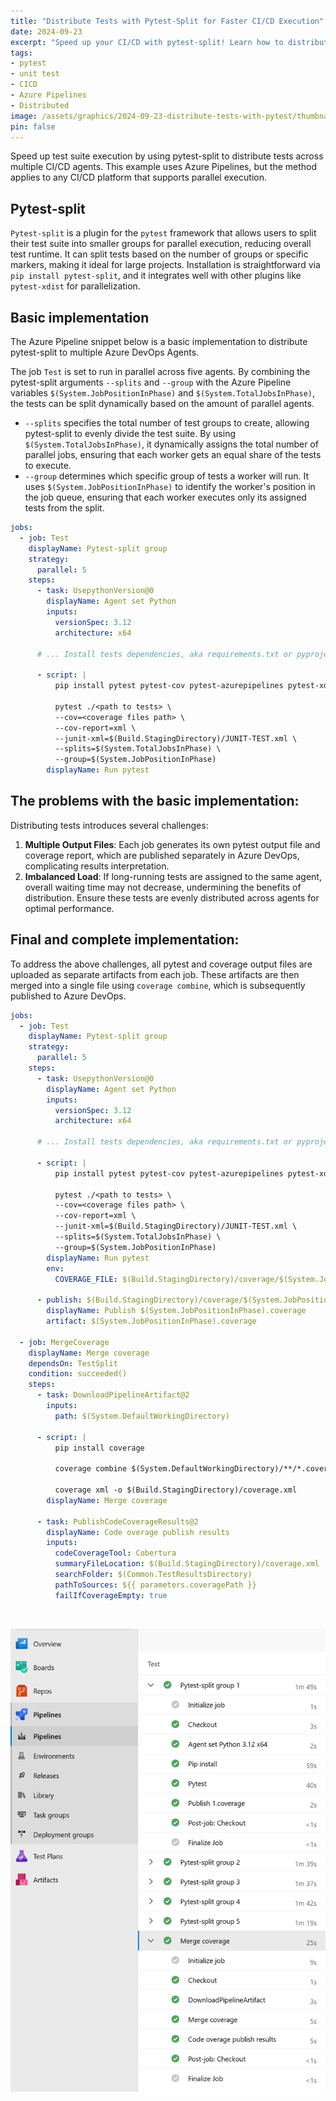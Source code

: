 ```yaml
---
title: "Distribute Tests with Pytest-Split for Faster CI/CD Execution"
date: 2024-09-23
excerpt: "Speed up your CI/CD with pytest-split! Learn how to distribute tests across agents for faster execution in Azure Pipelines and other platforms."
tags:
- pytest
- unit test
- CICD
- Azure Pipelines
- Distributed
image: /assets/graphics/2024-09-23-distribute-tests-with-pytest/thumbnail-colour-clock-distributed-pytest.png
pin: false
---
```


Speed up test suite execution by using pytest-split to distribute tests across multiple CI/CD agents. This example uses Azure Pipelines, but the method applies to any CI/CD platform that supports parallel execution.

## Pytest-split
`Pytest-split` is a plugin for the `pytest` framework that allows users to split their test suite into smaller groups for parallel execution, reducing overall test runtime. It can split tests based on the number of groups or specific markers, making it ideal for large projects. Installation is straightforward via `pip install pytest-split`, and it integrates well with other plugins like `pytest-xdist` for parallelization.

## Basic implementation
The Azure Pipeline snippet below is a basic implementation to distribute pytest-split to multiple Azure DevOps Agents.

The job `Test` is set to run in parallel across five agents. By combining the pytest-split arguments `--splits` and `--group` with the Azure Pipeline variables `$(System.JobPositionInPhase)` and `$(System.TotalJobsInPhase)`, the tests can be split dynamically based on the amount of parallel agents.

- `--splits` specifies the total number of test groups to create, allowing pytest-split to evenly divide the test suite. By using `$(System.TotalJobsInPhase)`, it dynamically assigns the total number of parallel jobs, ensuring that each worker gets an equal share of the tests to execute.
- `--group` determines which specific group of tests a worker will run. It uses `$(System.JobPositionInPhase)` to identify the worker's position in the job queue, ensuring that each worker executes only its assigned tests from the split.

```yaml
jobs:
  - job: Test
    displayName: Pytest-split group 
    strategy:
      parallel: 5
    steps:
      - task: UsepythonVersion@0
        displayName: Agent set Python
        inputs:
          versionSpec: 3.12
          architecture: x64

      # ... Install tests dependencies, aka requirements.txt or pyproject.toml

      - script: |
          pip install pytest pytest-cov pytest-azurepipelines pytest-xdist pytest-split

          pytest ./<path to tests> \
          --cov=<coverage files path> \
          --cov-report=xml \
          --junit-xml=$(Build.StagingDirectory)/JUNIT-TEST.xml \
          --splits=$(System.TotalJobsInPhase) \
          --group=$(System.JobPositionInPhase)
        displayName: Run pytest
```

## The problems with the basic implementation:

Distributing tests introduces several challenges:

1. **Multiple Output Files**: Each job generates its own pytest output file and coverage report, which are published separately in Azure DevOps, complicating results interpretation.
2. **Imbalanced Load**: If long-running tests are assigned to the same agent, overall waiting time may not decrease, undermining the benefits of distribution. Ensure these tests are evenly distributed across agents for optimal performance.

## Final and complete implementation:

To address the above challenges, all pytest and coverage output files are uploaded as separate artifacts from each job. These artifacts are then merged into a single file using `coverage combine`, which is subsequently published to Azure DevOps.

```yaml
jobs:
  - job: Test
    displayName: Pytest-split group 
    strategy:
      parallel: 5
    steps:
      - task: UsepythonVersion@0
        displayName: Agent set Python
        inputs:
          versionSpec: 3.12
          architecture: x64

      # ... Install tests dependencies, aka requirements.txt or pyproject.toml

      - script: |
          pip install pytest pytest-cov pytest-azurepipelines pytest-xdist pytest-split

          pytest ./<path to tests> \
          --cov=<coverage files path> \
          --cov-report=xml \
          --junit-xml=$(Build.StagingDirectory)/JUNIT-TEST.xml \
          --splits=$(System.TotalJobsInPhase) \
          --group=$(System.JobPositionInPhase)
        displayName: Run pytest
        env:
          COVERAGE_FILE: $(Build.StagingDirectory)/coverage/$(System.JobPositionInPhase).coverage

      - publish: $(Build.StagingDirectory)/coverage/$(System.JobPositionInPhase).coverage
        displayName: Publish $(System.JobPositionInPhase).coverage
        artifact: $(System.JobPositionInPhase).coverage
  
  - job: MergeCoverage
    displayName: Merge coverage
    dependsOn: TestSplit
    condition: succeeded()
    steps:
      - task: DownloadPipelineArtifact@2
        inputs:
          path: $(System.DefaultWorkingDirectory)

      - script: |
          pip install coverage

          coverage combine $(System.DefaultWorkingDirectory)/**/*.coverage

          coverage xml -o $(Build.StagingDirectory)/coverage.xml
        displayName: Merge coverage

      - task: PublishCodeCoverageResults@2
        displayName: Code overage publish results
        inputs:
          codeCoverageTool: Cobertura
          summaryFileLocation: $(Build.StagingDirectory)/coverage.xml
          searchFolder: $(Common.TestResultsDirectory)
          pathToSources: ${{ parameters.coveragePath }}
          failIfCoverageEmpty: true
```

<br>

![actions-view](/assets/graphics/2024-09-23-distribute-tests-with-pytest/azure_devops_pipeline_screenshot.webp)